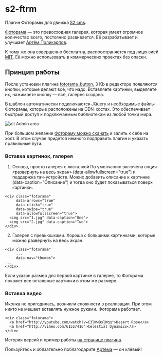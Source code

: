 s2-ftrm
==============

Плагин Фоторамы для движка [S2 cms](http://s2cms.ru).

[Фоторама](http://fotorama.io/) — это превосходная галерея, которая умеет огромное количество всего, постоянно развивается. 
Её разрабатывает и улучшает [Артём Поликарпов](http://fotorama.io/contact/).

К тому же она совершенно бесплатна, распространяется под лицензией [MIT](http://fotorama.io/license/). 
Её можно использовать в коммерческих проектах без опаски.

## Принцип работы

После установки плагина [fotorama_button](https://github.com/i-do/s2-ftrm/archive/master.zip), 3 Kb в редакторе появляются кнопки, которые делают всё, что надо. 
Вставляете картинки, выделяете их, нажимаете кнопку — всё, галерея создана. 

В шаблон автоматически подключаются JQuery и необходимые файлы Фоторамы, которые расположены на CDN-хостах. Это обеспечивает быстрый доступ к подключаемым библиотекам из любой точки мира. 

![alt Admin area](http://phota.me/dgtW.png "Admin area")

При большом желании [Фотораму можно скачать](https://github.com/artpolikarpov/fotorama/releases/) и залить к себе на хост. 
В этом случае придется немного подправить плагин и указать правильные пути.

### Вставка картинок, галерея

1) Основа, просто галерея с листалкой
По умолчанию включена опция «развернуть на весь экран» (data-allowfullscreen="true") и поддержка тач-устройств.
Можно добавить описание к картинке (data-caption="Описание") и тогда оно будет показываться поверх картинки.
```
<div class="fotorama"
     data-arrows="true"
     data-click="true"
     data-swipe="true"
     data-allowfullscreen="true">
  <img src="1.jpg" data-caption="One">
  <img src="2.jpg" data-caption="Two">
</div>
```

2) Галерея с превьюшками. Хороша с большими картинками, которые можно развернуть на весь экран.
```
<div class="fotorama"
     ...
     data-nav="thumbs">
...
</div>
```

Если указан размер для первой картинке в галерее, то Фоторама покажет все остальные картинки в этом же размере.

### Вставка видео

Иконка не пригодилась, возникли сложности в реализации.
При этом никто не мешает вставлять нужное руками. Фоторама работает. 
```
<div class="fotorama">
  <a href="http://youtube.com/watch?v=C3lWwBslWqg">Desert Rose</a>
  <a href="http://vimeo.com/61527416">Celestial Dynamics</a>
</div>
```

История версий и пример работы [на странице плагина](http://artzen.ru/result/projects/s2-ext/fotorama).

Пользуйтесь и обязательно поблагодарите [Артёма](http://fotorama.io/contact/) — он клёвый!

